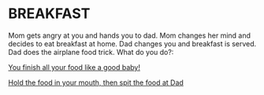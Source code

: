 # BREAKFAST

Mom gets angry at you and hands you to dad. Mom changes her mind and decides to eat breakfast at home. Dad changes you and breakfast is served. Dad does the airplane food trick. What do you do?:  

[You finish all your food like a good baby!](doze-off.md)  

[Hold the food in your mouth, then spit the food at Dad](slumber.md)  
